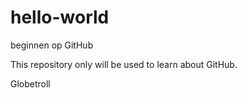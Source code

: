# hello-world
beginnen op GitHub

This repository only will be used to learn about GitHub.

Globetroll

